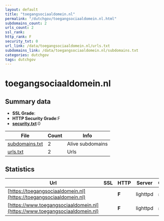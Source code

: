```yaml
---
layout: default
title: "toegangsociaaldomein.nl"
permalink: "/dutchgov/toegangsociaaldomein.nl.html"
subdomains_count: 2
urls_count: 2
ssl_rank: 
http_rank: F
security_txt: 0
url_link: /data/toegangsociaaldomein.nl/urls.txt
subdomains_link: /data/toegangsociaaldomein.nl/subdomains.txt
categories: dutchgov
tags: dutchgov
---
```



# toegangsociaaldomein.nl
## Summary data


 - **SSL Grade**:
 - **HTTP Security Grade**:F
 - **[security.txt](https://www.digitaleoverheid.nl/nieuws/standaard-security-txt-nu-verplicht-voor-overheid/)**:0


| File       | Count | Info |
|------------|-------|------|
|[subdomains.txt](/DutchGovScope/data/toegangsociaaldomein.nl/subdomains.txt)|2|Alive subdomains|
|[urls.txt](/DutchGovScope/data/toegangsociaaldomein.nl/urls.txt)|2|Urls|


## Statistics


| Url | SSL | HTTP | Server | Cookie | HSTS | CORS | CTO | CSP | XFO | XXP | RP |FP| Tech |Title |
|--------|-------|-------|------|------|------|------|------|------|------|------|------|------|------|------|
|[https://toegangsociaaldomein.nl](https://toegangsociaaldomein.nl)| | **F**|lighttpd|:white_check_mark: | | | | | | | :white_check_mark: | |lighttpd||
|[https://www.toegangsociaaldomein.nl](https://www.toegangsociaaldomein.nl)| | **F**|lighttpd|:white_check_mark: | | | | | | | :white_check_mark: | |PHP lighttpd|Toezicht Sociaal...|



